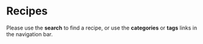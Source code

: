 # Recipes

Please use the **search** to find a recipe, or use the **categories** or **tags** links in the navigation bar.
